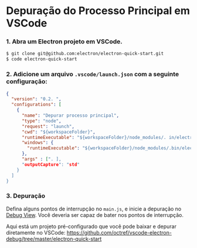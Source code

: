 # Depuração do Processo Principal em VSCode

### 1. Abra um Electron projeto em VSCode.

```sh
$ git clone git@github.com:electron/electron-quick-start.git
$ code electron-quick-start
```

### 2. Adicione um arquivo `.vscode/launch.json` com a seguinte configuração:

```json
{
  "version": "0.2. ",
  "configurations": [
    {
      "name": "Depurar processo principal",
      "type": "node",
      "request": "launch",
      "cwd": "${workspaceFolder}",
      "runtimeExecutable": "${workspaceFolder}/node_modules/. in/electron",
      "windows": {
        "runtimeExecutable": "${workspaceFolder}/node_modules/.bin/electron. md"
      },
      "args" : [". ],
      "outputCapture": "std"
    }
  ]
}
```

### 3. Depuração

Defina alguns pontos de interrupção no `main.js`, e inicie a depuração no [Debug View](https://code.visualstudio.com/docs/editor/debugging). Você deveria ser capaz de bater nos pontos de interrupção.

Aqui está um projeto pré-configurado que você pode baixar e depurar diretamente no VSCode: https://github.com/octref/vscode-electron-debug/tree/master/electron-quick-start
